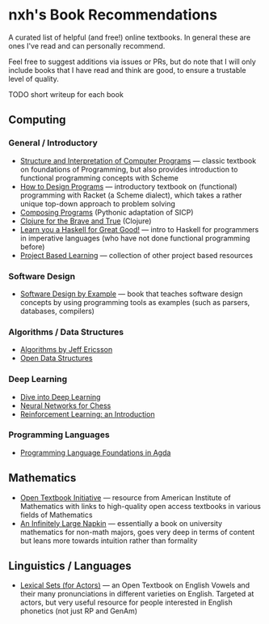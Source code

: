 # nxh's Book Recommendations

A curated list of helpful (and free!) online textbooks. In general these are ones I've read and can personally recommend.

Feel free to suggest additions via issues or PRs, but do note that I will only include books that I have read and think are good, to ensure a trustable level of quality.

TODO short writeup for each book

## Computing

### General / Introductory

* [Structure and Interpretation of Computer Programs](https://mitp-content-server.mit.edu/books/content/sectbyfn/books_pres_0/6515/sicp.zip/index.html) — classic textbook on foundations of Programming, but also provides introduction to functional programming concepts with Scheme
* [How to Design Programs](https://htdp.org/) — introductory textbook on (functional) programming with Racket (a Scheme dialect), which takes a rather unique top-down approach to problem solving
* [Composing Programs](https://www.composingprograms.com/) (Pythonic adaptation of SICP)
* [Clojure for the Brave and True](https://www.braveclojure.com/clojure-for-the-brave-and-true/) (Clojure)
* [Learn you a Haskell for Great Good!](http://learnyouahaskell.com/) — intro to Haskell for programmers in imperative languages (who have not done functional programming before)
* [Project Based Learning](https://github.com/practical-tutorials/project-based-learning) — collection of other project based resources

### Software Design

* [Software Design by Example](https://third-bit.com/sdxpy/) — book that teaches software design concepts by using programming tools as examples (such as parsers, databases, compilers)

### Algorithms / Data Structures

* [Algorithms by Jeff Ericsson](https://algorithms.wtf)
* [Open Data Structures](https://opendatastructures.org/)

### Deep Learning

* [Dive into Deep Learning](https://d2l.ai/)
* [Neural Networks for Chess](https://github.com/asdfjkl/neural_network_chess)
* [Reinforcement Learning: an Introduction](http://incompleteideas.net/book/the-book-2nd.html)

### Programming Languages

* [Programming Language Foundations in Agda](https://plfa.github.io/)

## Mathematics 

* [Open Textbook Initiative](https://aimath.org/textbooks/) — resource from American Institute of Mathematics with links to high-quality open access textbooks in various fields of Mathematics
* [An Infinitely Large Napkin](https://github.com/vEnhance/napkin) — essentially a book on university mathematics for non-math majors, goes very deep in terms of content but leans more towards intuition rather than formality

## Linguistics / Languages

* [Lexical Sets (for Actors)](https://ecampusontario.pressbooks.pub/lexicalsets/) — an Open Textbook on English Vowels and their many pronunciations in different varieties on English. Targeted at actors, but very useful resource for people interested in English phonetics (not just RP and GenAm)
